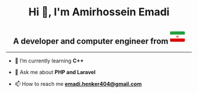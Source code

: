 <h1 align="center">Hi 👋, I'm Amirhossein Emadi</h1>

<h2 align="center">A developer and computer engineer
from <a href="https://en.wikipedia.org/wiki/Iran"><img src="iran-flag.png" alt="iran flag" width="40"></a></h2>

---

- 🌱 I’m currently learning **C++**

- 💬 Ask me about **PHP and Laravel**

- 📫 How to reach me **emadi.henker404@gmail.com**

